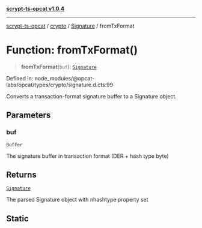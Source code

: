[**scrypt-ts-opcat v1.0.4**](../../../../../README.md)

***

[scrypt-ts-opcat](../../../../../README.md) / [crypto](../../../README.md) / [Signature](../README.md) / fromTxFormat

# Function: fromTxFormat()

> **fromTxFormat**(`buf`): [`Signature`](../../../classes/Signature.md)

Defined in: node\_modules/@opcat-labs/opcat/types/crypto/signature.d.cts:99

Converts a transaction-format signature buffer to a Signature object.

## Parameters

### buf

`Buffer`

The signature buffer in transaction format (DER + hash type byte)

## Returns

[`Signature`](../../../classes/Signature.md)

The parsed Signature object with nhashtype property set

## Static
